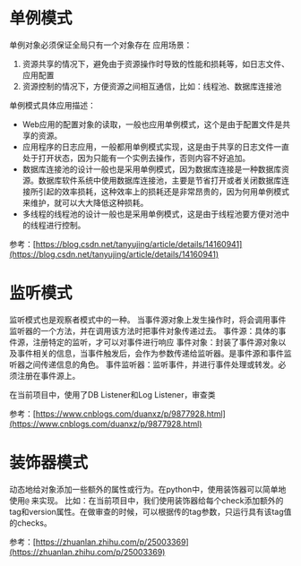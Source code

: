 # 单例模式
单例对象必须保证全局只有一个对象存在
应用场景：
1. 资源共享的情况下，避免由于资源操作时导致的性能和损耗等，如日志文件、应用配置
2. 资源控制的情况下，方便资源之间相互通信，比如：线程池、数据库连接池

单例模式具体应用描述：
* Web应用的配置对象的读取，一般也应用单例模式，这个是由于配置文件是共享的资源。
* 应用程序的日志应用，一般都用单例模式实现，这是由于共享的日志文件一直处于打开状态，因为只能有一个实例去操作，否则内容不好追加。
* 数据库连接池的设计一般也是采用单例模式，因为数据库连接是一种数据库资源。数据库软件系统中使用数据库连接池，主要是节省打开或者关闭数据库连接所引起的效率损耗，这种效率上的损耗还是非常昂贵的，因为何用单例模式来维护，就可以大大降低这种损耗。
* 多线程的线程池的设计一般也是采用单例模式，这是由于线程池要方便对池中的线程进行控制。

参考：[https://blog.csdn.net/tanyujing/article/details/14160941](https://blog.csdn.net/tanyujing/article/details/14160941)

# 监听模式
监听模式也是观察者模式中的一种。
当事件源对象上发生操作时，将会调用事件监听器的一个方法，并在调用该方法时把事件对象传递过去。
事件源：具体的事件源，注册特定的监听，才可以对事件进行响应
事件对象：封装了事件源对象以及事件相关的信息，当事件触发后，会作为参数传递给监听器。是事件源和事件监听器之间传递信息的角色。
事件监听器：监听事件，并进行事件处理或转发。必须注册在事件源上。

在当前项目中，使用了DB Listener和Log Listener，审查类

参考：[https://www.cnblogs.com/duanxz/p/9877928.html](https://www.cnblogs.com/duanxz/p/9877928.html)
# 装饰器模式
动态地给对象添加一些额外的属性或行为。在python中，使用装饰器可以简单地使用`@` 来实现。
比如：在当前项目中，我们使用装饰器给每个check添加额外的tag和version属性。在做审查的时候，可以根据传的tag参数，只运行具有该tag值的checks。

参考：[https://zhuanlan.zhihu.com/p/25003369](https://zhuanlan.zhihu.com/p/25003369)
<!--stackedit_data:
eyJoaXN0b3J5IjpbLTEyMzQ5MDczNTEsOTMzNjIyMzExLC0zMz
Y1MjI4NzIsLTUwMzI1NzIzM119
-->